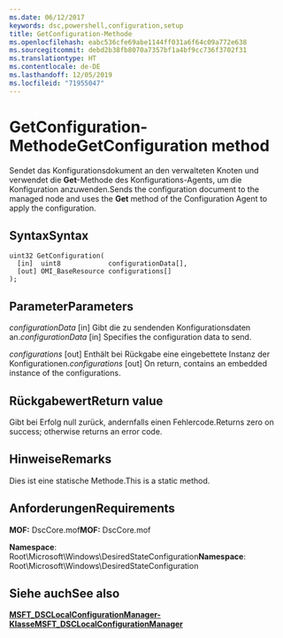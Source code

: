 ```yaml
---
ms.date: 06/12/2017
keywords: dsc,powershell,configuration,setup
title: GetConfiguration-Methode
ms.openlocfilehash: eabc536cfe69abe1144ff031a6f64c09a772e638
ms.sourcegitcommit: debd2b38fb8070a7357bf1a4bf9cc736f3702f31
ms.translationtype: HT
ms.contentlocale: de-DE
ms.lasthandoff: 12/05/2019
ms.locfileid: "71955047"
---
```

# <a name="getconfiguration-method"></a><span data-ttu-id="d5e96-103">GetConfiguration-Methode</span><span class="sxs-lookup"><span data-stu-id="d5e96-103">GetConfiguration method</span></span>

<span data-ttu-id="d5e96-104">Sendet das Konfigurationsdokument an den verwalteten Knoten und verwendet die **Get**-Methode des Konfigurations-Agents, um die Konfiguration anzuwenden.</span><span class="sxs-lookup"><span data-stu-id="d5e96-104">Sends the configuration document to the managed node and uses the **Get** method of the Configuration Agent to apply the configuration.</span></span>

## <a name="syntax"></a><span data-ttu-id="d5e96-105">Syntax</span><span class="sxs-lookup"><span data-stu-id="d5e96-105">Syntax</span></span>

```mof
uint32 GetConfiguration(
  [in]  uint8            configurationData[],
  [out] OMI_BaseResource configurations[]
);
```

## <a name="parameters"></a><span data-ttu-id="d5e96-106">Parameter</span><span class="sxs-lookup"><span data-stu-id="d5e96-106">Parameters</span></span>

<span data-ttu-id="d5e96-107">*configurationData* \[in\] Gibt die zu sendenden Konfigurationsdaten an.</span><span class="sxs-lookup"><span data-stu-id="d5e96-107">*configurationData* \[in\] Specifies the configuration data to send.</span></span>

<span data-ttu-id="d5e96-108">*configurations* \[out\] Enthält bei Rückgabe eine eingebettete Instanz der Konfigurationen.</span><span class="sxs-lookup"><span data-stu-id="d5e96-108">*configurations* \[out\] On return, contains an embedded instance of the configurations.</span></span>

## <a name="return-value"></a><span data-ttu-id="d5e96-109">Rückgabewert</span><span class="sxs-lookup"><span data-stu-id="d5e96-109">Return value</span></span>

<span data-ttu-id="d5e96-110">Gibt bei Erfolg null zurück, andernfalls einen Fehlercode.</span><span class="sxs-lookup"><span data-stu-id="d5e96-110">Returns zero on success; otherwise returns an error code.</span></span>

## <a name="remarks"></a><span data-ttu-id="d5e96-111">Hinweise</span><span class="sxs-lookup"><span data-stu-id="d5e96-111">Remarks</span></span>

<span data-ttu-id="d5e96-112">Dies ist eine statische Methode.</span><span class="sxs-lookup"><span data-stu-id="d5e96-112">This is a static method.</span></span>

## <a name="requirements"></a><span data-ttu-id="d5e96-113">Anforderungen</span><span class="sxs-lookup"><span data-stu-id="d5e96-113">Requirements</span></span>

<span data-ttu-id="d5e96-114">**MOF:** DscCore.mof</span><span class="sxs-lookup"><span data-stu-id="d5e96-114">**MOF:** DscCore.mof</span></span>

<span data-ttu-id="d5e96-115">**Namespace**: Root\Microsoft\Windows\DesiredStateConfiguration</span><span class="sxs-lookup"><span data-stu-id="d5e96-115">**Namespace**: Root\Microsoft\Windows\DesiredStateConfiguration</span></span>

## <a name="see-also"></a><span data-ttu-id="d5e96-116">Siehe auch</span><span class="sxs-lookup"><span data-stu-id="d5e96-116">See also</span></span>

[<span data-ttu-id="d5e96-117">**MSFT_DSCLocalConfigurationManager-Klasse**</span><span class="sxs-lookup"><span data-stu-id="d5e96-117">**MSFT_DSCLocalConfigurationManager**</span></span>](msft-dsclocalconfigurationmanager.md)

